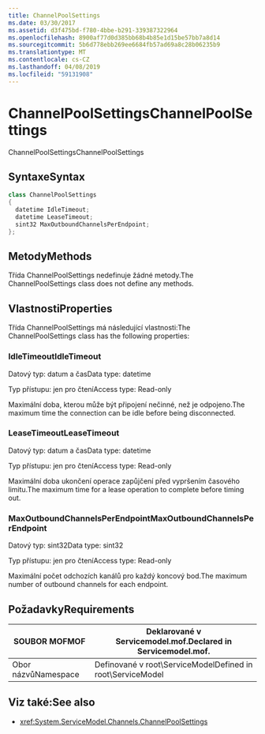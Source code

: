 ```yaml
---
title: ChannelPoolSettings
ms.date: 03/30/2017
ms.assetid: d3f475bd-f780-4bbe-b291-339387322964
ms.openlocfilehash: 8900af77d0d385bb68b4b85e1d15be57bb7a8d14
ms.sourcegitcommit: 5b6d778ebb269ee6684fb57ad69a8c28b06235b9
ms.translationtype: MT
ms.contentlocale: cs-CZ
ms.lasthandoff: 04/08/2019
ms.locfileid: "59131908"
---
```

# <a name="channelpoolsettings"></a><span data-ttu-id="e90b0-102">ChannelPoolSettings</span><span class="sxs-lookup"><span data-stu-id="e90b0-102">ChannelPoolSettings</span></span>
<span data-ttu-id="e90b0-103">ChannelPoolSettings</span><span class="sxs-lookup"><span data-stu-id="e90b0-103">ChannelPoolSettings</span></span>  
  
## <a name="syntax"></a><span data-ttu-id="e90b0-104">Syntaxe</span><span class="sxs-lookup"><span data-stu-id="e90b0-104">Syntax</span></span>  
  
```csharp
class ChannelPoolSettings  
{  
  datetime IdleTimeout;  
  datetime LeaseTimeout;  
  sint32 MaxOutboundChannelsPerEndpoint;  
};  
```  
  
## <a name="methods"></a><span data-ttu-id="e90b0-105">Metody</span><span class="sxs-lookup"><span data-stu-id="e90b0-105">Methods</span></span>  
 <span data-ttu-id="e90b0-106">Třída ChannelPoolSettings nedefinuje žádné metody.</span><span class="sxs-lookup"><span data-stu-id="e90b0-106">The ChannelPoolSettings class does not define any methods.</span></span>  
  
## <a name="properties"></a><span data-ttu-id="e90b0-107">Vlastnosti</span><span class="sxs-lookup"><span data-stu-id="e90b0-107">Properties</span></span>  
 <span data-ttu-id="e90b0-108">Třída ChannelPoolSettings má následující vlastnosti:</span><span class="sxs-lookup"><span data-stu-id="e90b0-108">The ChannelPoolSettings class has the following properties:</span></span>  
  
### <a name="idletimeout"></a><span data-ttu-id="e90b0-109">IdleTimeout</span><span class="sxs-lookup"><span data-stu-id="e90b0-109">IdleTimeout</span></span>  
 <span data-ttu-id="e90b0-110">Datový typ: datum a čas</span><span class="sxs-lookup"><span data-stu-id="e90b0-110">Data type: datetime</span></span>  
  
 <span data-ttu-id="e90b0-111">Typ přístupu: jen pro čtení</span><span class="sxs-lookup"><span data-stu-id="e90b0-111">Access type: Read-only</span></span>  
  
 <span data-ttu-id="e90b0-112">Maximální doba, kterou může být připojení nečinné, než je odpojeno.</span><span class="sxs-lookup"><span data-stu-id="e90b0-112">The maximum time the connection can be idle before being disconnected.</span></span>  
  
### <a name="leasetimeout"></a><span data-ttu-id="e90b0-113">LeaseTimeout</span><span class="sxs-lookup"><span data-stu-id="e90b0-113">LeaseTimeout</span></span>  
 <span data-ttu-id="e90b0-114">Datový typ: datum a čas</span><span class="sxs-lookup"><span data-stu-id="e90b0-114">Data type: datetime</span></span>  
  
 <span data-ttu-id="e90b0-115">Typ přístupu: jen pro čtení</span><span class="sxs-lookup"><span data-stu-id="e90b0-115">Access type: Read-only</span></span>  
  
 <span data-ttu-id="e90b0-116">Maximální doba ukončení operace zapůjčení před vypršením časového limitu.</span><span class="sxs-lookup"><span data-stu-id="e90b0-116">The maximum time for a lease operation to complete before timing out.</span></span>  
  
### <a name="maxoutboundchannelsperendpoint"></a><span data-ttu-id="e90b0-117">MaxOutboundChannelsPerEndpoint</span><span class="sxs-lookup"><span data-stu-id="e90b0-117">MaxOutboundChannelsPerEndpoint</span></span>  
 <span data-ttu-id="e90b0-118">Datový typ: sint32</span><span class="sxs-lookup"><span data-stu-id="e90b0-118">Data type: sint32</span></span>  
  
 <span data-ttu-id="e90b0-119">Typ přístupu: jen pro čtení</span><span class="sxs-lookup"><span data-stu-id="e90b0-119">Access type: Read-only</span></span>  
  
 <span data-ttu-id="e90b0-120">Maximální počet odchozích kanálů pro každý koncový bod.</span><span class="sxs-lookup"><span data-stu-id="e90b0-120">The maximum number of outbound channels for each endpoint.</span></span>  
  
## <a name="requirements"></a><span data-ttu-id="e90b0-121">Požadavky</span><span class="sxs-lookup"><span data-stu-id="e90b0-121">Requirements</span></span>  
  
|<span data-ttu-id="e90b0-122">SOUBOR MOF</span><span class="sxs-lookup"><span data-stu-id="e90b0-122">MOF</span></span>|<span data-ttu-id="e90b0-123">Deklarované v Servicemodel.mof.</span><span class="sxs-lookup"><span data-stu-id="e90b0-123">Declared in Servicemodel.mof.</span></span>|  
|---------|-----------------------------------|  
|<span data-ttu-id="e90b0-124">Obor názvů</span><span class="sxs-lookup"><span data-stu-id="e90b0-124">Namespace</span></span>|<span data-ttu-id="e90b0-125">Definované v root\ServiceModel</span><span class="sxs-lookup"><span data-stu-id="e90b0-125">Defined in root\ServiceModel</span></span>|  
  
## <a name="see-also"></a><span data-ttu-id="e90b0-126">Viz také:</span><span class="sxs-lookup"><span data-stu-id="e90b0-126">See also</span></span>

- <xref:System.ServiceModel.Channels.ChannelPoolSettings>
